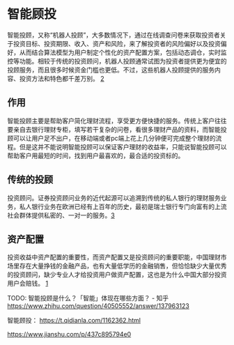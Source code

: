 # 智能顾投

智能投顾，又称“机器人投顾”，大多数情况下，通过在线调查问卷来获取投资者关于投资目标、投资期限、收入、资产和风险，来了解投资者的风险偏好以及投资偏好，从而结合算法模型为用户制定个性化的资产配置方案，包括动态调仓，实时监控等功能。相较于传统的投资顾问，机器人投顾通常试图为投资者提供更为便宜的投顾服务，而且很多时候资金门槛也更低。不过，这些机器人投顾提供的服务内容、投资方法和特色都千差万别。 [2]

## 作用

智能投顾主要是帮助客户简化理财流程，享受更方便快捷的服务。传统上客户往往要亲自去银行理财专柜，填写若干复杂的问卷，看很多理财产品的资料，而智能投顾可以让用户足不出户，在移动端或者pc端上花上几分钟便可完成整个理财的流程。但是这并不能说明智能投顾可以保证客户理财的收益率，只能说智能投顾可以帮助客户用最短的时间，找到用户最喜欢的，最合适的投资标的。

## 传统的投顾

投资顾问。证券投资顾问业务的近代起源可以追溯到传统的私人银行的理财服务业务，私人银行业务在欧洲已经有上百年的历史，最初是瑞士银行专门向富有的上流社会群体提供私密的、一对一的服务。[3]

## 资产配置

投资收益中资产配置的重要性，而资产配置又是投资顾问的重要职能，中国理财市场里存在大量挣钱的金融产品，也有大量低学历的金融销售，但恰恰缺少大量优秀的投资顾问，缺少专业人才给投资用户做资产配置，这也是为什么中国大部分投资用户会赔钱。 [1]

TODO:
智能投顾是什么？「智能」体现在哪些方面？ - 知乎
https://www.zhihu.com/question/40505552/answer/137963123

智能顾投：
https://t.qidianla.com/1162362.html

https://www.jianshu.com/p/437c895794e0

[1]: https://www.zhihu.com/question/40505552
[2]: https://www.zhihu.com/question/40505552/answer/151307145
[3]: https://www.zhihu.com/question/40505552/answer/1403622645
